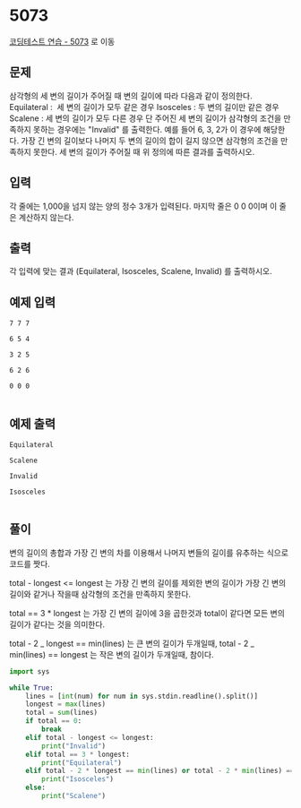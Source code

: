 # 5073

[코딩테스트 연습 - 5073][1] 로 이동

## 문제

삼각형의 세 변의 길이가 주어질 때 변의 길이에 따라 다음과 같이 정의한다.
Equilateral :  세 변의 길이가 모두 같은 경우
Isosceles : 두 변의 길이만 같은 경우
Scalene : 세 변의 길이가 모두 다른 경우
단 주어진 세 변의 길이가 삼각형의 조건을 만족하지 못하는 경우에는 "Invalid" 를 출력한다. 예를 들어 6, 3, 2가 이 경우에 해당한다. 가장 긴 변의 길이보다 나머지 두 변의 길이의 합이 길지 않으면 삼각형의 조건을 만족하지 못한다.
세 변의 길이가 주어질 때 위 정의에 따른 결과를 출력하시오.

## 입력

각 줄에는 1,000을 넘지 않는 양의 정수 3개가 입력된다. 마지막 줄은 0 0 0이며 이 줄은 계산하지 않는다.

## 출력

각 입력에 맞는 결과 (Equilateral, Isosceles, Scalene, Invalid) 를 출력하시오.

## 예제 입력

```
7 7 7

6 5 4

3 2 5

6 2 6

0 0 0


```

## 예제 출력

```
Equilateral

Scalene

Invalid

Isosceles


```

## 풀이

변의 길이의 총합과 가장 긴 변의 차를 이용해서 나머지 변들의 길이를 유추하는 식으로 코드를 짯다.

total - longest <= longest 는 가장 긴 변의 길이를 제외한 변의 길이가 가장 긴 변의 길이와 같거나 작을때 삼각형의 조건을 만족하지 못한다.

total == 3 \* longest 는 가장 긴 변의 길이에 3을 곱한것과 total이 같다면 모든 변의 길이가 같다는 것을 의미한다.

total - 2 _ longest == min(lines) 는 큰 변의 길이가 두개일때,
total - 2 _ min(lines) == longest 는 작은 변의 길이가 두개일때,
참이다.

```python
import sys

while True:
    lines = [int(num) for num in sys.stdin.readline().split()]
    longest = max(lines)
    total = sum(lines)
    if total == 0:
        break
    elif total - longest <= longest:
        print("Invalid")
    elif total == 3 * longest:
        print("Equilateral")
    elif total - 2 * longest == min(lines) or total - 2 * min(lines) == longest:
        print("Isosceles")
    else:
        print("Scalene")

```

[1]: https://www.acmicpc.net/problem/5073

